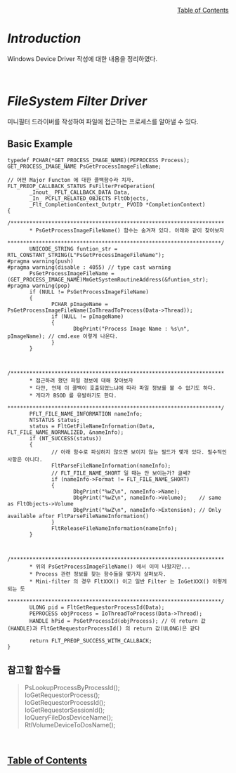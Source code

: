 <p align="right"><a href="https://doexercise.github.io">Table of Contents</a></p>  

# ***Introduction***
Windows Device Driver 작성에 대한 내용을 정리하였다.

<br />

# ***FileSystem Filter Driver***
미니필터 드라이버를 작성하여 파일에 접근하는 프로세스를 알아낼 수 있다.

## Basic Example

```
typedef PCHAR(*GET_PROCESS_IMAGE_NAME)(PEPROCESS Process);
GET_PROCESS_IMAGE_NAME PsGetProcessImageFileName;

// 어떤 Major Functon 에 대한 콜백함수라 치자.
FLT_PREOP_CALLBACK_STATUS FsFilterPreOperation(
       _Inout_ PFLT_CALLBACK_DATA Data,
       _In_ PCFLT_RELATED_OBJECTS FltObjects,
       _Flt_CompletionContext_Outptr_ PVOID *CompletionContext)
{
       /********************************************************************
       * PsGetProcessImageFileName() 함수는 숨겨져 있다. 아래와 같이 찾아보자
       ********************************************************************/
       UNICODE_STRING funtion_str = RTL_CONSTANT_STRING(L"PsGetProcessImageFileName");
#pragma warning(push)
#pragma warning(disable : 4055) // type cast warning
       PsGetProcessImageFileName = (GET_PROCESS_IMAGE_NAME)MmGetSystemRoutineAddress(&funtion_str);
#pragma warning(pop)
       if (NULL != PsGetProcessImageFileName)
       {
              PCHAR pImageName = PsGetProcessImageFileName(IoThreadToProcess(Data->Thread));
              if (NULL != pImageName)
              {
                     DbgPrint("Process Image Name : %s\n", pImageName); // cmd.exe 이렇게 나온다.
              }
       }


       /********************************************************************
       * 접근하려 했던 파일 정보에 대해 찾아보자
       * 다만, 언제 이 콜백이 호출되었느냐에 따라 파일 정보를 볼 수 없기도 하다.
       * 게다가 BSOD 를 유발하기도 한다.
       ********************************************************************/
       PFLT_FILE_NAME_INFORMATION nameInfo;
       NTSTATUS status;
       status = FltGetFileNameInformation(Data, FLT_FILE_NAME_NORMALIZED, &nameInfo);
       if (NT_SUCCESS(status))
       {
              // 아래 함수로 파싱하지 않으면 보이지 않는 필드가 몇개 있다. 필수적인 사항은 아니다.
              FltParseFileNameInformation(nameInfo);
              // FLT_FILE_NAME_SHORT 일 때는 안 보이는가? 글쎄?
              if (nameInfo->Format != FLT_FILE_NAME_SHORT)
              {
                     DbgPrint("%wZ\n", nameInfo->Name);
                     DbgPrint("%wZ\n", nameInfo->Volume);    // same as FltObjects->Volume
                     DbgPrint("%wZ\n", nameInfo->Extension); // Only available after FltParseFileNameInformation()
              }
              FltReleaseFileNameInformation(nameInfo);
       }


       /********************************************************************
       * 위의 PsGetProcessImageFileName() 에서 이미 나왔지만...
       * Process 관련 정보를 찾는 함수들을 몇가지 살펴보자.
       * Mini-filter 의 경우 FltXXX() 이고 일반 Filter 는 IoGetXXX() 이렇게 되는 듯
       ********************************************************************/
       ULONG pid = FltGetRequestorProcessId(Data);
       PEPROCESS objProcess = IoThreadToProcess(Data->Thread);
       HANDLE hPid = PsGetProcessId(objProcess); // 이 return 값(HANDLE)과 FltGetRequestorProcessId() 의 return 값(ULONG)은 같다

       return FLT_PREOP_SUCCESS_WITH_CALLBACK;
}
```

## 참고할 함수들  
> PsLookupProcessByProcessId();  
> IoGetRequestorProcess();  
> IoGetRequestorProcessId();  
> IoGetRequestorSessionId();  
> IoQueryFileDosDeviceName();  
> RtlVolumeDeviceToDosName();  

<br />

## [**Table of Contents**](../README.md)